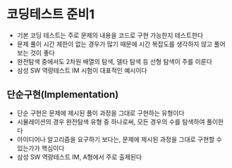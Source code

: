 # 코딩테스트 준비1
- 기본 코딩 테스트는 주로 문제의 내용을 코드로 구현 가능한지 테스트한다
- 문제 풀이 시간 제한이 없는 경우가 많기 때문에 시간 복잡도를 생각하지 않고 풀어보는 것이 좋다
- 완전탐색 중에서도 2차원 배열의 탐색, 델타 탐색 등 선형 탐색이 주를 이룬다
- 삼성 SW 역량테스트 IM 시험이 대표적인 예시이다

## 단순구현(Implementation)
- 단순 구현은 문제에 제시된 풀이 과정을 그대로 구현하는 유형이다
- 시뮬레이션의 경우 완전탐색 유형 중 하나로써, 모든 경우의 수를 탐색하여 풀이한다
- 아이디어나 알고리즘을 요구하기 보다는, 문제에 제시된 과정을 그대로 구현할 수 있는가가 핵심이다
- 삼성 SW 역량테스트 IM, A형에서 주로 출제된다